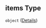 ## items Type

`object` ([Details](generic-properties-furniture-properties-add-furniture-items.md))
